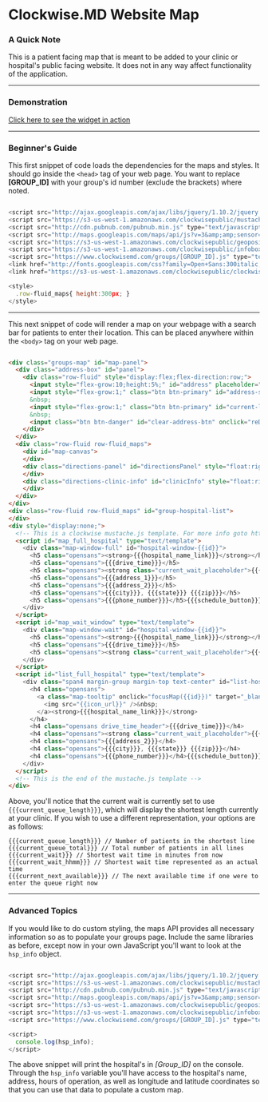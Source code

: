 # Clockwise.MD Website Map
### A Quick Note
This is a patient facing map that is meant to be added to your clinic or hospital's public
facing website.  It does not in any way affect functionality of the application.

---
### Demonstration
[Click here to see the widget in action](http://lightshedhealth.github.io/Website-Map-API/)

---
### Beginner's Guide
This first snippet of code loads the dependencies for the maps and styles.  It should go inside the
`<head>` tag of your web page.  You want to replace __[GROUP_ID]__ with your group's id number
(exclude the brackets) where noted.

```javascript

<script src="http://ajax.googleapis.com/ajax/libs/jquery/1.10.2/jquery.min.js"></script>
<script src="https://s3-us-west-1.amazonaws.com/clockwisepublic/mustache.js"></script>
<script src="http://cdn.pubnub.com/pubnub.min.js" type="text/javascript"></script>
<script src="http://maps.googleapis.com/maps/api/js?v=3&amp;amp;sensor=false" type="text/javascript"></script>
<script src="https://s3-us-west-1.amazonaws.com/clockwisepublic/geoposition.js"></script>
<script src="https://s3-us-west-1.amazonaws.com/clockwisepublic/infobox.js"></script>
<script src="https://www.clockwisemd.com/groups/[GROUP_ID].js" type="text/javascript"></script>
<link href="http://fonts.googleapis.com/css?family=Open+Sans:300italic,400italic,600italic,300,400,600" media="screen" rel="stylesheet" />
<link href="https://s3-us-west-1.amazonaws.com/clockwisepublic/clockwise_map.css" media="all" rel="stylesheet" />

<style>
  .row-fluid_maps{ height:300px; }
</style>

```

---
This next snippet of code will render a map on your webpage with a search bar for patients to enter their location.  This can be placed anywhere within the
`<body>` tag on your web page.

```html

<div class="groups-map" id="map-panel">
  <div class="address-box" id="panel">
    <div class="row-fluid" style="display:flex;flex-direction:row;">
      <input style="flex-grow:10;height:5%;" id="address" placeholder="Current Address" type="text" value="" />
      <input style="flex-grow:1;" class="btn btn-primary" id="address-search-btn" onclick="codeAddress()" type="button" value="Search Nearby" />
      &nbsp;
      <input style="flex-grow:1;" class="btn btn-primary" id="current-location-btn" onclick="findPosition()" style="display:none;" type="button" value="Use My Location" />
      &nbsp;
      <input class="btn btn-danger" id="clear-address-btn" onclick="reDrawMap()" style="display:none;flex-grow:1;" type="button" value="Clear Search" />
    </div>
  </div>
  <div class="row-fluid row-fluid_maps">
    <div id="map-canvas">
    </div>
    <div class="directions-panel" id="directionsPanel" style="float:right;height:65%;display:none">
    </div>
    <div class="directions-clinic-info" id="clinicInfo" style="float:right;height:35%;display:none">
    </div>
  </div>
</div>
<div class="row-fluid row-fluid_maps" id="group-hospital-list">
</div>
<div style="display:none;">
  <!-- This is a clockwise mustache.js template. For more info goto https://mustache.github.io/ -->
  <script id="map_full_hospital" type="text/template">
    <div class="map-window-full" id="hospital-window-{{id}}">
      <h5 class="opensans"><strong>{{{hospital_name_link}}}</strong></h5>
      <h5 class="opensans">{{{drive_time}}}</h5>
      <h5 class="opensans"><strong class="current_wait_placeholder">{{{current_queue_length}}}</strong>&nbsp;patient in line.</h5>
      <h5 class="opensans">{{{address_1}}}</h5>
      <h5 class="opensans">{{{address_2}}}</h5>
      <h5 class="opensans">{{{city}}}, {{{state}}} {{{zip}}}</h5>
      <h5 class="opensans">{{{phone_number}}}</h5>{{{schedule_button}}}
    </div>
  </script>
  <script id="map_wait_window" type="text/template">
    <div class="map-window-wait" id="hospital-window-{{id}}">
      <h5 class="opensans"><strong>{{{hospital_name_link}}}</strong></h5>
      <h5 class="opensans">{{{drive_time}}}</h5>
      <h5 class="opensans"><strong class="current_wait_placeholder">{{{current_queue_length}}}</strong>&nbsp;patient in line.</h5>
    </div>
  </script>
  <script id="list_full_hospital" type="text/template">
    <div class="span4 margin-group margin-top text-center" id="list-hospital-{{id}}" style="height:300px">
      <h4 class="opensans">
        <a class="map-tooltip" onclick="focusMap({{id}})" target="_blank" title="">
          <img src="{{icon_url}}" />&nbsp;
        </a><strong>{{{hospital_name_link}}}</strong>
      </h4>
      <h4 class="opensans drive_time_header">{{{drive_time}}}</h4>
      <h4 class="opensans"><strong class="current_wait_placeholder">{{{current_queue_length}}}</strong>&nbsp;patient in line.</h4><h4 class="opensans">{{{address_1}}}</h4>
      <h4 class="opensans">{{{address_2}}}</h4>
      <h4 class="opensans">{{{city}}}, {{{state}}} {{{zip}}}</h4>
      <h4 class="opensans">{{{phone_number}}}</h4>{{{schedule_button}}}
    </div>
  </script>
  <!-- This is the end of the mustache.js template -->
</div>

```
Above, you'll notice that the current wait is currently set to use `{{{current_queue_length}}}`, which will display the shortest length currently at your clinic.  If you wish to use a different representation, your options are as follows:
```
{{{current_queue_length}}} // Number of patients in the shortest line 
{{{current_queue_total}}} // Total number of patients in all lines
{{{current_wait}}} // Shortest wait time in minutes from now
{{{current_wait_hhmm}}} // Shortest wait time represented as an actual time
{{{current_next_available}}} // The next available time if one were to enter the queue right now
```
---
### Advanced Topics

If you would like to do custom styling, the maps API provides all necessary information so as to
populate your groups page.  Include the same libraries as before, except now in your own
JavaScript you'll want to look at the `hsp_info` object.

```javascript

<script src="http://ajax.googleapis.com/ajax/libs/jquery/1.10.2/jquery.min.js"></script>
<script src="https://s3-us-west-1.amazonaws.com/clockwisepublic/mustache.js"></script>
<script src="http://cdn.pubnub.com/pubnub.min.js" type="text/javascript"></script>
<script src="http://maps.googleapis.com/maps/api/js?v=3&amp;amp;sensor=false" type="text/javascript"></script>
<script src="https://s3-us-west-1.amazonaws.com/clockwisepublic/geoposition.js"></script>
<script src="https://s3-us-west-1.amazonaws.com/clockwisepublic/infobox.js"></script>
<script src="https://www.clockwisemd.com/groups/[GROUP_ID].js" type="text/javascript"></script>

<script>
  console.log(hsp_info);
</script>

```

The above snippet will print the hospital's in _[Group_ID]_ on the console.  Through the `hsp_info`
variable you'll have access to the hospital's name, address, hours of operation, as well as
longitude and latitude coordinates so that you can use that data to populate a custom map.

